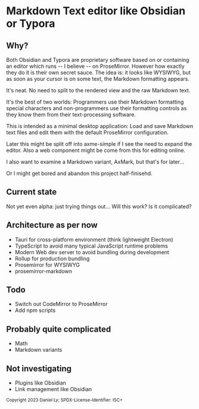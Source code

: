# Markdown Text editor like Obsidian or Typora

## Why?

Both Obsidian and Typora are proprietary software based on or containing an
editor which runs -- I believe -- on ProseMirror. However how exactly they
do it is their own secret sauce. The idea is: it looks like WYSIWYG, but as
soon as your cursor is on some text, the Markdown formatting appears.

It's neat. No need to split to the rendered view and the raw Markdown text.

It's the best of two worlds: Programmers use their Markdown formatting 
special characters and non-programmers use their formatting controls as they
know them from their text-processing software.

This is intended as a minimal desktop application: Load and save Markdown
text files and edit them with the default ProseMirror configuration.

Later this might be split off into axme-simple if I see the need to expand
the editor. Also a web component might be come from this for editing online.

I also want to examine a Markdown variant, AxMark, but that's for later...

Or I might get bored and abandon this project half-finisehd.

## Current state

Not yet even alpha: just trying things out... Will this work? Is it
complicated?

## Architecture as per now

- Tauri for cross-platform environment (think lightweight Electron)
- TypeScript to avoid many typical JavaScript runtime problems
- Modern Web dev server to avoid bundling during development
- Rollup for production bundling
- Prosemirror for WYSIWYG
- prosemirror-markdown

## Todo

- Switch out CodeMirror to ProseMirror
- Add npm scripts

## Probably quite complicated

- Math
- Markdown variants

## Not investigating

- Plugins like Obsidian
- Link management like Obsidian

<small>Copyright 2023 Daniel Ly; SPDX-License-Identifier: ISC+</small>
